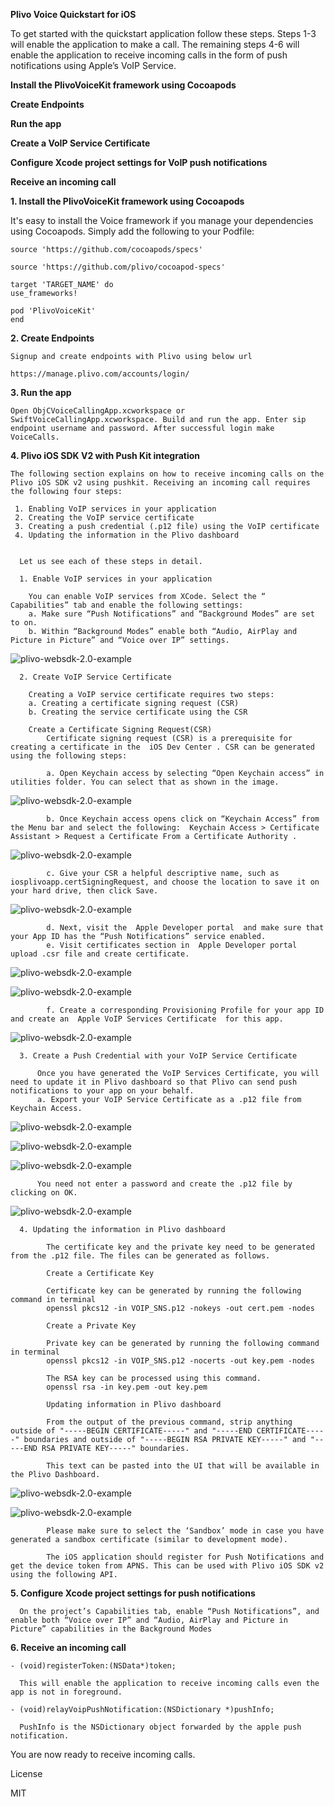 **Plivo Voice Quickstart for iOS**


To get started with the quickstart application follow these steps. Steps 1-3 will enable the application to make a call. The remaining steps 4-6 will enable the application to receive incoming calls in the form of push notifications using Apple’s VoIP Service.

**Install the PlivoVoiceKit framework using Cocoapods**

**Create Endpoints**

**Run the app**

**Create a VoIP Service Certificate**

**Configure Xcode project settings for VoIP push notifications**

**Receive an incoming call**



**1. Install the PlivoVoiceKit framework using Cocoapods**

It's easy to install the Voice framework if you manage your dependencies using Cocoapods. Simply add the following to your Podfile:


    source 'https://github.com/cocoapods/specs'

    source 'https://github.com/plivo/cocoapod-specs'

    target 'TARGET_NAME' do
    use_frameworks!

    pod 'PlivoVoiceKit'
    end

**2. Create Endpoints**

    Signup and create endpoints with Plivo using below url

    https://manage.plivo.com/accounts/login/


**3. Run the app**

    Open ObjCVoiceCallingApp.xcworkspace or SwiftVoiceCallingApp.xcworkspace. Build and run the app. Enter sip endpoint username and password. After successful login make VoiceCalls. 


**4. Plivo iOS SDK V2 with Push Kit integration**

    The following section explains on how to receive incoming calls on the Plivo iOS SDK v2 using pushkit. Receiving an incoming call requires the following four steps:
     
     1. Enabling VoIP services in your application
     2. Creating the VoIP service certificate
     3. Creating a push credential (.p12 file) using the VoIP certificate
     4. Updating the information in the Plivo dashboard


      Let us see each of these steps in detail.

      1. Enable VoIP services in your application
        
        You can enable VoIP services from XCode. Select the “ Capabilities” tab and enable the following settings:
        a. Make sure “Push Notifications” and “Background Modes” are set to on.
        b. Within “Background Modes” enable both “Audio, AirPlay and Picture in Picture” and “Voice over IP” settings.

![plivo-websdk-2.0-example](ReadMeImages/image0.png)

      2. Create VoIP Service Certificate
        
        Creating a VoIP service certificate requires two steps:
        a. Creating a certificate signing request (CSR)
        b. Creating the service certificate using the CSR
        
        Create a Certificate Signing Request(CSR)
            Certificate signing request (CSR) is a prerequisite for creating a certificate in the  iOS Dev Center . CSR can be generated using the following steps:
            
            a. Open Keychain access by selecting “Open Keychain access” in utilities folder. You can select that as shown in the image.

![plivo-websdk-2.0-example](ReadMeImages/image13.png)

            b. Once Keychain access opens click on “Keychain Access” from the Menu bar and select the following:  Keychain Access > Certificate Assistant > Request a Certificate From a Certificate Authority .
            
![plivo-websdk-2.0-example](ReadMeImages/image12.png)

            c. Give your CSR a helpful descriptive name, such as iosplivoapp.certSigningRequest, and choose the location to save it on your hard drive, then click Save.

![plivo-websdk-2.0-example](ReadMeImages/image4.png)

            d. Next, visit the  Apple Developer portal  and make sure that your App ID has the “Push Notifications” service enabled.
            e. Visit certificates section in  Apple Developer portal  upload .csr file and create certificate.

![plivo-websdk-2.0-example](ReadMeImages/image8.png)

![plivo-websdk-2.0-example](ReadMeImages/image1.png)

            f. Create a corresponding Provisioning Profile for your app ID and create an  Apple VoIP Services Certificate  for this app.

![plivo-websdk-2.0-example](ReadMeImages/image11.png)

      3. Create a Push Credential with your VoIP Service Certificate
      
          Once you have generated the VoIP Services Certificate, you will need to update it in Plivo dashboard so that Plivo can send push notifications to your app on your behalf.
          a. Export your VoIP Service Certificate as a .p12 file from Keychain Access.

![plivo-websdk-2.0-example](ReadMeImages/image7.png)

![plivo-websdk-2.0-example](ReadMeImages/image10.png)

![plivo-websdk-2.0-example](ReadMeImages/image2.png)

          You need not enter a password and create the .p12 file by clicking on OK.

![plivo-websdk-2.0-example](ReadMeImages/image6.png)

      4. Updating the information in Plivo dashboard
      
            The certificate key and the private key need to be generated from the .p12 file. The files can be generated as follows.

            Create a Certificate Key

            Certificate key can be generated by running the following command in terminal
            openssl pkcs12 -in VOIP_SNS.p12 -nokeys -out cert.pem -nodes
            
            Create a Private Key
            
            Private key can be generated by running the following command in terminal
            openssl pkcs12 -in VOIP_SNS.p12 -nocerts -out key.pem -nodes

            The RSA key can be processed using this command.
            openssl rsa -in key.pem -out key.pem

            Updating information in Plivo dashboard
            
            From the output of the previous command, strip anything outside of "-----BEGIN CERTIFICATE-----" and "-----END CERTIFICATE-----" boundaries and outside of "-----BEGIN RSA PRIVATE KEY-----" and "-----END RSA PRIVATE KEY-----" boundaries.

            This text can be pasted into the UI that will be available in the Plivo Dashboard.

![plivo-websdk-2.0-example](ReadMeImages/image5.png)

![plivo-websdk-2.0-example](ReadMeImages/image3.png)


            Please make sure to select the ‘Sandbox’ mode in case you have generated a sandbox certificate (similar to development mode).

            The iOS application should register for Push Notifications and get the device token from APNS. This can be used with Plivo iOS SDK v2 using the following API.

**5. Configure Xcode project settings for push notifications**

      On the project’s Capabilities tab, enable “Push Notifications”, and enable both “Voice over IP” and “Audio, AirPlay and Picture in Picture” capabilities in the Background Modes


**6. Receive an incoming call**

    - (void)registerToken:(NSData*)token;

      This will enable the application to receive incoming calls even the app is not in foreground.

    - (void)relayVoipPushNotification:(NSDictionary *)pushInfo;

      PushInfo is the NSDictionary object forwarded by the apple push notification.

You are now ready to receive incoming calls. 

License

MIT
